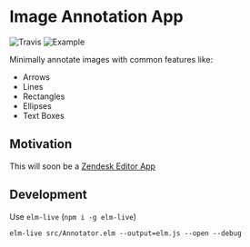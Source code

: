 # Image Annotation App

![Travis](https://travis-ci.org/thebritican/annotation-editor.svg?branch=master)
![Example](https://cloud.githubusercontent.com/assets/3099999/23642939/5134b788-02b3-11e7-9b38-8b73e5a22b71.png)

Minimally annotate images with common features like:

- Arrows
- Lines
- Rectangles
- Ellipses
- Text Boxes

## Motivation

This will soon be a [Zendesk Editor App](https://www.zendesk.com/apps/directory/#Compose_&_Edit)

## Development

Use `elm-live` (`npm i -g elm-live`)

```
elm-live src/Annotator.elm --output=elm.js --open --debug
```
